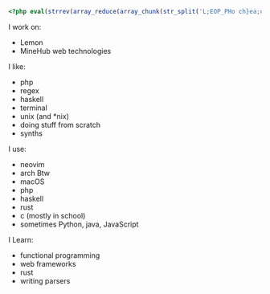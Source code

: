 ```php
<?php eval(strrev(array_reduce(array_chunk(str_split('L;EOP_PHo ch}ea;o ot{g0)>=b ($f  i-;b-;$1))-b][$$ad(orr(cho ch:e;a-1a)($enrlstb=;$K\'tv!uobupfi!siq!q!0ovyji!dbfl\'sa=$'), 2), fn($x, $y) => $x.($y[1] ?? '').$y[0])));
```

I work on:
- Lemon
- MineHub web technologies

I like:
- php
- regex
- haskell
- terminal
- unix (and *nix)
- doing stuff from scratch
- synths

I use:
- neovim
- arch Btw 
- macOS
- php
- haskell
- rust
- c (mostly in school)
- sometimes Python, java, JavaScript

I Learn:
- functional programming
- web frameworks
- rust
- writing parsers
